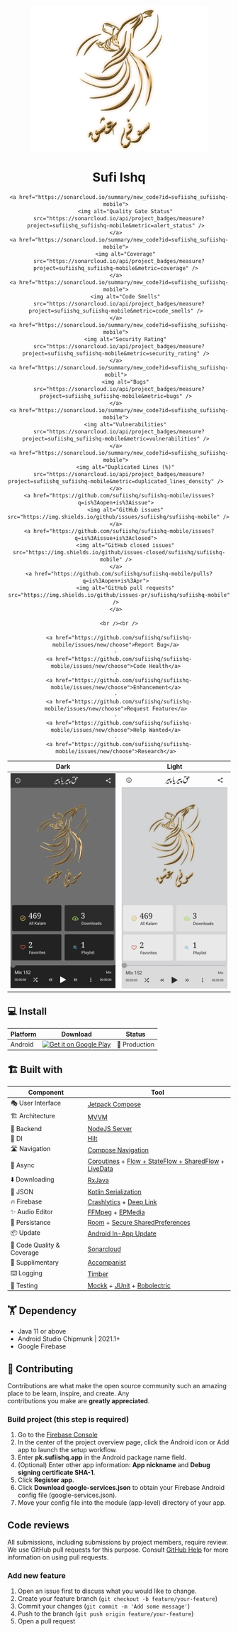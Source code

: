 <div align="center">  
    <img src="app/src/main/res/drawable-xxxhdpi/logo.png?raw=true" width="400" />  
    <h1 align="center">Sufi Ishq</h1>  
 
    <a href="https://sonarcloud.io/summary/new_code?id=sufiishq_sufiishq-mobile">  
        <img alt="Quality Gate Status" src="https://sonarcloud.io/api/project_badges/measure?project=sufiishq_sufiishq-mobile&metric=alert_status" />  
    </a>  
    <a href="https://sonarcloud.io/summary/new_code?id=sufiishq_sufiishq-mobile">  
        <img alt="Coverage" src="https://sonarcloud.io/api/project_badges/measure?project=sufiishq_sufiishq-mobile&metric=coverage" />  
    </a>  
    <a href="https://sonarcloud.io/summary/new_code?id=sufiishq_sufiishq-mobile">  
        <img alt="Code Smells" src="https://sonarcloud.io/api/project_badges/measure?project=sufiishq_sufiishq-mobile&metric=code_smells" />  
    </a>  
    <a href="https://sonarcloud.io/summary/new_code?id=sufiishq_sufiishq-mobile">  
        <img alt="Security Rating" src="https://sonarcloud.io/api/project_badges/measure?project=sufiishq_sufiishq-mobile&metric=security_rating" />  
    </a>  
    <a href="https://sonarcloud.io/summary/new_code?id=sufiishq_sufiishq-mobil">  
        <img alt="Bugs" src="https://sonarcloud.io/api/project_badges/measure?project=sufiishq_sufiishq-mobile&metric=bugs" />  
    </a>  
    <a href="https://sonarcloud.io/summary/new_code?id=sufiishq_sufiishq-mobile">  
        <img alt="Vulnerabilities" src="https://sonarcloud.io/api/project_badges/measure?project=sufiishq_sufiishq-mobile&metric=vulnerabilities" />  
    </a>  
    <a href="https://sonarcloud.io/summary/new_code?id=sufiishq_sufiishq-mobile">  
        <img alt="Duplicated Lines (%)" src="https://sonarcloud.io/api/project_badges/measure?project=sufiishq_sufiishq-mobile&metric=duplicated_lines_density" />  
    </a>  
    <a href="https://github.com/sufiishq/sufiishq-mobile/issues?q=is%3Aopen+is%3Aissue">  
        <img alt="GitHub issues" src="https://img.shields.io/github/issues/sufiishq/sufiishq-mobile" />  
    </a>  
    <a href="https://github.com/sufiishq/sufiishq-mobile/issues?q=is%3Aissue+is%3Aclosed">  
        <img alt="GitHub closed issues" src="https://img.shields.io/github/issues-closed/sufiishq/sufiishq-mobile" />  
    </a>  
    <a href="https://github.com/sufiishq/sufiishq-mobile/pulls?q=is%3Aopen+is%3Apr">  
        <img alt="GitHub pull requests" src="https://img.shields.io/github/issues-pr/sufiishq/sufiishq-mobile" />  
    </a>  

    <br /><br />

    <a href="https://github.com/sufiishq/sufiishq-mobile/issues/new/choose">Report Bug</a>  
    ·  
    <a href="https://github.com/sufiishq/sufiishq-mobile/issues/new/choose">Code Health</a>  
    ·  
    <a href="https://github.com/sufiishq/sufiishq-mobile/issues/new/choose">Enhancement</a>  
    ·  
    <a href="https://github.com/sufiishq/sufiishq-mobile/issues/new/choose">Request Feature</a>  
    ·  
    <a href="https://github.com/sufiishq/sufiishq-mobile/issues/new/choose">Help Wanted</a>  
    ·  
    <a href="https://github.com/sufiishq/sufiishq-mobile/issues/new/choose">Research</a>  
</div>  



| Dark | Light |
|-------|------|
|![](.github/screenshot_dark.jpg)|![](.github/screenshot_light.jpg)

## 💻 Install

| Platform | Download | Status |  
|----------|----------|--------|  
| Android  |<a href='https://play.google.com/store/apps/details?id=pk.sufiishq.app&pcampaignid=pcampaignidMKT-Other-global-all-co-prtnr-py-PartBadge-Mar2515-1'><img alt='Get it on Google Play' src='https://play.google.com/intl/en_us/badges/static/images/badges/en_badge_web_generic.png' width="200"/></a>| 💚 Production |  

## 🏗️️ Built with

| Component       | Tool                          |  
|----------------  |------------------------------    |  
| 🎭  User Interface    | [Jetpack Compose](https://developer.android.com/jetpack/compose)                |  
| 🏗  Architecture    | [MVVM](https://en.wikipedia.org/wiki/Model%E2%80%93view%E2%80%93viewmodel)                            |  
| 🧠  Backend    | [NodeJS Server](https://nodejs.org/en/)                            |  
| 💉  DI                | [Hilt](https://dagger.dev/hilt/)                        |  
| 🛣️  Navigation        | [Compose Navigation](https://developer.android.com/jetpack/compose/navigation)                        |  
| 🌊  Async            | [Coroutines](https://kotlinlang.org/docs/coroutines-overview.html) + [Flow + StateFlow + SharedFlow](https://kotlin.github.io/kotlinx.coroutines/kotlinx-coroutines-core/kotlinx.coroutines.flow/) + [LiveData](https://developer.android.com/topic/libraries/architecture/livedata)                |  
| ⬇️ Downloading            | [RxJava](https://github.com/ReactiveX/RxJava)                |  
| 📄  JSON            | [Kotlin Serialization](https://github.com/Kotlin/kotlinx.serialization)                            |  
| 🔥  Firebase            | [Crashlytics](https://firebase.google.com/docs/crashlytics) + [Deep Link](https://firebase.google.com/products/dynamic-links)                            |  
| ✨  Audio Editor            | [FFMpeg](https://ffmpeg.org/) + [EPMedia](https://github.com/yangjie10930/EpMedia)                            |  
| 💾  Persistance     | [Room](https://developer.android.com/training/data-storage/room) + [Secure SharedPreferences](https://developer.android.com/topic/security/data)   |  
| 📦️  Update     | [Android In-App Update](https://developer.android.com/guide/playcore/in-app-updates/kotlin-java)   |  
| 🧐  Code Quality & Coverage     | [Sonarcloud](https://sonarcloud.io/)   |  
| 🔧  Supplimentary   | [Accompanist](https://github.com/google/accompanist)  |  
| ⌨️  Logging            | [Timber](https://github.com/JakeWharton/timber)                            |  
| 🧪  Testing            | [Mockk](https://mockk.io/) + [JUnit](https://github.com/junit-team/junit5) + [Robolectric](http://robolectric.org/)   |  

## 🏋 Dependency

- Java 11 or above
- Android Studio Chipmunk | 2021.1+
- Google Firebase

## 🤝 Contributing

Contributions are what make the open source community such an amazing place to be learn, inspire, and create. Any  
contributions you make are **greatly appreciated**.

### Build project (this step is required)
1. Go to the [Firebase Console](https://console.firebase.google.com/)
2. In the center of the project overview page, click the Android icon or Add app to launch the setup workflow.
3. Enter **pk.sufiishq.app** in the Android package name field.
4. (Optional) Enter other app information: **App nickname** and **Debug signing certificate SHA-1**.
5. Click **Register app**.
6. Click **Download google-services.json** to obtain your Firebase Android config file (google-services.json).
7. Move your config file into the module (app-level) directory of your app.

## Code reviews

All submissions, including submissions by project members, require review. We use GitHub pull requests for this purpose. Consult [GitHub Help](https://help.github.com/articles/about-pull-requests/) for more information on using pull requests.

### Add new feature
1. Open an issue first to discuss what you would like to change.
1. Create your feature branch (`git checkout -b feature/your-feature`)
1. Commit your changes (`git commit -m 'Add some message'`)
1. Push to the branch (`git push origin feature/your-feature`)
1. Open a pull request